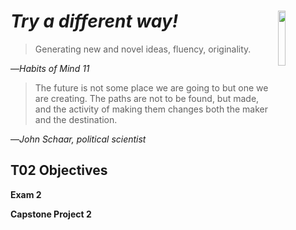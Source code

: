 # _Try a different way!_ <img align="right" src="../images/habits/creating_imaginating_and_innovating.jpg" width="15%" height="15%" />

> Generating new and novel ideas, fluency, originality.

—_Habits of Mind 11_

> The future is not some place we are going to but one we are creating. The paths are not to be found, but made, and the activity of making them changes both the maker and the destination.

—_John Schaar, political scientist_
## T02 Objectives

**Exam 2**

**Capstone Project 2**
